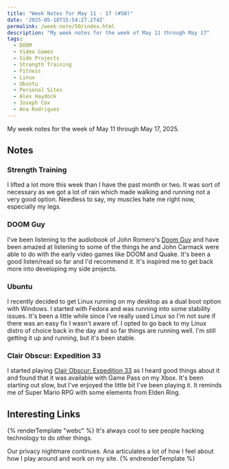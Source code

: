 ```yaml
---
title: "Week Notes for May 11 - 17 (#50)"
date: '2025-05-18T15:54:27.274Z'
permalink: /week-note/50/index.html
description: "My week notes for the week of May 11 through May 17"
tags:
  - DOOM
  - Video Games
  - Side Projects
  - Strength Training
  - Fitness
  - Linux
  - Ubuntu
  - Personal Sites
  - Alex Haydock
  - Joseph Cox
  - Ana Rodrigues
---
```

My week notes for the week of May 11 through May 17, 2025.
<!-- excerpt -->

## Notes

### Strength Training

I lifted a lot more this week than I have the past month or two. It was sort of necessary as we got a lot of rain which made walking and running not a very good option. Needless to say, my muscles hate me right now, especially my legs.

### DOOM Guy

I've been listening to the audiobook of John Romero's [Doom Guy](https://bookshop.org/p/books/doom-guy-life-in-first-person-john-romero/18230638) and have been amazed at listening to some of the things he and John Carmack were able to do with the early video games like DOOM and Quake. It's been a good listen/read so far and I'd recommend it. It's inspired me to get back more into developing my side projects.

### Ubuntu

I recently decided to get Linux running on my desktop as a dual boot option with Windows. I started with Fedora and was running into some stability issues. It's been a little while since I've really used Linux so I'm not sure if there was an easy fix I wasn't aware of. I opted to go back to my Linux distro of choice back in the day and so far things are running well. I'm still getting it up and running, but it's been stable.

### Clair Obscur: Expedition 33

I started playing [Clair Obscur: Expedition 33](https://www.expedition33.com/) as I heard good things about it and found that it was available with Game Pass on my Xbox. It's been starting out slow, but I've enjoyed the little bit I've been playing it. It reminds me of Super Mario RPG with some elements from Elden Ring.

## Interesting Links

{% renderTemplate "webc" %}
<shared-link title="This blog is hosted on a Nintendo Wii" url="https://blog.infected.systems/posts/2025-04-21-this-blog-is-hosted-on-a-nintendo-wii/" author="Alex Haydock">
  It's always cool to see people hacking technology to do other things.
</shared-link>

<shared-link title="License Plate Reader Company Flock Is Building a Massive People Lookup Tool, Leak Shows" url="https://www.404media.co/license-plate-reader-company-flock-is-building-a-massive-people-lookup-tool-leak-shows/" author="Joseph Cox">
  Our privacy nightmare continues.
</shared-link>

<shared-link title="In defense of unpolished personal websites" url="https://ohhelloana.blog/in-defense-of-unpolished-websites/" author="Ana Rodrigues">
  Ana articulates a lot of how I feel about how I play around and work on my site.
</shared-link>
{% endrenderTemplate %}
